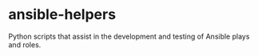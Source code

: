 # ansible-helpers
Python scripts that assist in the development and testing of Ansible plays and roles.
